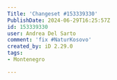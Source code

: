 ```yaml
---
Title: 'Changeset #153339330'
PublishDate: 2024-06-29T16:25:57Z
id: 153339330
user: Andrea Del Sarto
comment: 'fix #NaturKosovo'
created_by: iD 2.29.0
tags:
- Montenegro

---
```

